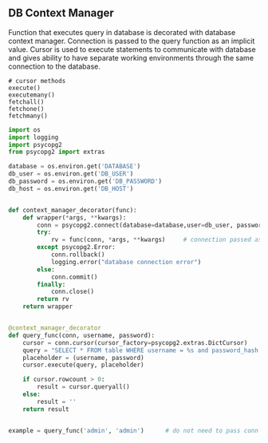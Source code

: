 ## DB Context Manager

Function that executes query in database is decorated with database context manager. Connection is passed to the query function as an implicit value. Cursor is used to execute statements to communicate with database and gives ability to have separate working environments through the same connection to the database.

```
# cursor methods
execute()
executemany()
fetchall()
fetchone()
fetchmany()
```

```python
import os
import logging
import psycopg2
from psycopg2 import extras

database = os.environ.get('DATABASE')
db_user = os.environ.get('DB_USER')
db_password = os.environ.get('DB_PASSWORD')
db_host = os.environ.get('DB_HOST')


def context_manager_decorator(func):
    def wrapper(*args, **kwargs):
        conn = psycopg2.connect(database=database,user=db_user, password=db_password, host=db_host)
        try:
            rv = func(conn, *args, **kwargs)     # connection passed as an implicit value
        except psycopg2.Error:
            conn.rollback()
            logging.error("database connection error")
        else:
            conn.commit()
        finally:
            conn.close()
        return rv
    return wrapper


@context_manager_decorator
def query_func(conn, username, password):
    cursor = conn.cursor(cursor_factory=psycopg2.extras.DictCursor)     # converting rows into dictionaries
    query = "SELECT * FROM table WHERE username = %s and password_hash = %s;"
    placeholder = (username, password)
    cursor.execute(query, placeholder)

    if cursor.rowcount > 0:
        result = cursor.queryall()
    else:
        result = ''
    return result


example = query_func('admin', 'admin')      # do not need to pass conn variable as it is implicit
```
